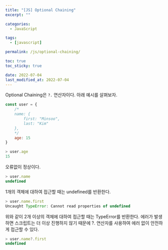 ```yaml
---
title: "[JS] Optional Chaining"
excerpt: ""

categories:
  - JavaScript

tags:
  - [javascript]

permalink: /js/optional-chaining/

toc: true
toc_sticky: true

date: 2022-07-04
last_modified_at: 2022-07-04
---
```


Optional Chaining은 `?.` 연산자이다. 아래 예시를 살펴보자.

```javascript
const user = {
    /*
    name: {
        first: "Minsoo",
        last: "Kim"
    },
    */
    age: 15
}
```

```javascript
> user.age
15
```
오류없이 정상이다.

```javascript
> user.name
undefined
```
1개의 객체에 대하여 접근할 때는 undefined를 반환한다.

```javascript
> user.name.first
Uncaught TypeError: Cannot read properties of undefined
```
위와 같이 2개 이상의 객체에 대하여 접근할 때는 TypeError를 반환한다.
에러가 발생하면 스크립트는 더 이상 진행하지 않기 때문에 ?. 연산자를 사용하여 에러 없이 안전하게 접근할 수 있다.

```javascript
> user.name?.first
undefined
```